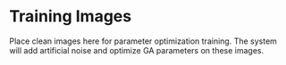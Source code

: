# Training Images
Place clean images here for parameter optimization training.
The system will add artificial noise and optimize GA parameters on these images.
